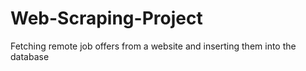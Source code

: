 # Web-Scraping-Project
 Fetching remote job offers from a website and inserting them into the database
